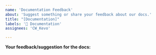```yaml
---
name: 'Documentation Feedback'
about: 'Suggest something or share your feedback about our docs.'
title: "[Documentation]"
labels: '📓 Documentation'
assignees: 'CW_Kevo'

---
```


<!-- Text in these blocks, or in [//]: # <text> will NOT be
visible in the issue. They are just comments to guide you through
the issue creation process. Please, do not type anything in them.
You can also remove them if you want. -->

__Your feedback/suggestion for the docs:__

[//]: # "Please, tell us your feedback/suggestion about our documentation."

<!--
You can share your feedback or send us a suggestion on how we can
improve the documentation. Remember to be nice, polite, and respectful!
-->
